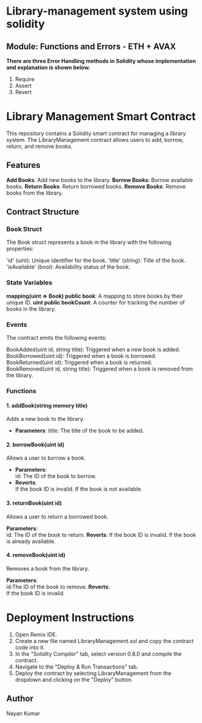 # Library-management system using solidity
## Module: Functions and Errors - ETH + AVAX

**There are three Error Handling methods in Solidity whose implementation and explanation is shown below.**
1. Require
2. Assert
3. Revert


# Library Management Smart Contract

This repository contains a Solidity smart contract for managing a library system. The LibraryManagement contract allows users to add, borrow, return, and remove books.

## Features

**Add Books**: Add new books to the library.
**Borrow Books**: Borrow available books.
**Return Books**: Return borrowed books.
**Remove Books**: Remove books from the library.

## Contract Structure

### Book Struct

The Book struct represents a book in the library with the following properties:

'id' (uint): Unique identifier for the book.
'title' (string): Title of the book.
'isAvailable' (bool): Availability status of the book.

### State Variables

**mapping(uint => Book) public book**: A mapping to store books by their unique ID.
**uint public bookCount**: A counter for tracking the number of books in the library.

### Events

The contract emits the following events:

BookAdded(uint id, string title): Triggered when a new book is added.
BookBorrowed(uint id): Triggered when a book is borrowed.
BookReturned(uint id): Triggered when a book is returned.
BookRemoved(uint id, string title): Triggered when a book is removed from the library.

### Functions

#### 1. addBook(string memory title)

Adds a new book to the library.

- **Parameters**: 
  title: The title of the book to be added.

#### 2. borrowBook(uint id)

Allows a user to borrow a book.

- **Parameters**:<br>
id: The ID of the book to borrow.
- **Reverts**:<br> 
If the book ID is invalid.
If the book is not available.

#### 3. returnBook(uint id)

Allows a user to return a borrowed book.

**Parameters**:<br>
id: The ID of the book to return.
**Reverts**: 
If the book ID is invalid.
If the book is already available.

#### 4. removeBook(uint id)

Removes a book from the library.

**Parameters**:<br>
id:The ID of the book to remove.
**Reverts**:<br> 
If the book ID is invalid.

# Deployment Instructions
1. Open Remix IDE.
2. Create a new file named LibraryManagement.sol and copy the contract code into it.
3. In the "Solidity Compiler" tab, select version 0.8.0 and compile the contract.
4. Navigate to the "Deploy & Run Transactions" tab.
5. Deploy the contract by selecting LibraryManagement from the dropdown and clicking on the "Deploy" button.



## Author
Nayan Kumar





